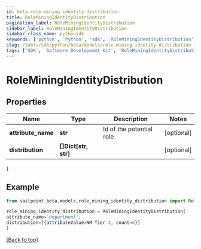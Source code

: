 ```yaml
---
id: beta-role-mining-identity-distribution
title: RoleMiningIdentityDistribution
pagination_label: RoleMiningIdentityDistribution
sidebar_label: RoleMiningIdentityDistribution
sidebar_class_name: pythonsdk
keywords: ['python', 'Python', 'sdk', 'RoleMiningIdentityDistribution', 'BetaRoleMiningIdentityDistribution'] 
slug: /tools/sdk/python/beta/models/role-mining-identity-distribution
tags: ['SDK', 'Software Development Kit', 'RoleMiningIdentityDistribution', 'BetaRoleMiningIdentityDistribution']
---
```


# RoleMiningIdentityDistribution


## Properties

Name | Type | Description | Notes
------------ | ------------- | ------------- | -------------
**attribute_name** | **str** | Id of the potential role | [optional] 
**distribution** | **[]Dict[str, str]** |  | [optional] 
}

## Example

```python
from sailpoint.beta.models.role_mining_identity_distribution import RoleMiningIdentityDistribution

role_mining_identity_distribution = RoleMiningIdentityDistribution(
attribute_name='department',
distribution=[{attributeValue=NM Tier 3, count=6}]
)

```
[[Back to top]](#) 

